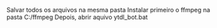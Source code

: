 Salvar todos os arquivos na mesma pasta 
Instalar primeiro o ffmpeg na pasta C:/ffmpeg 
Depois, abrir aquivo ytdl_bot.bat 
